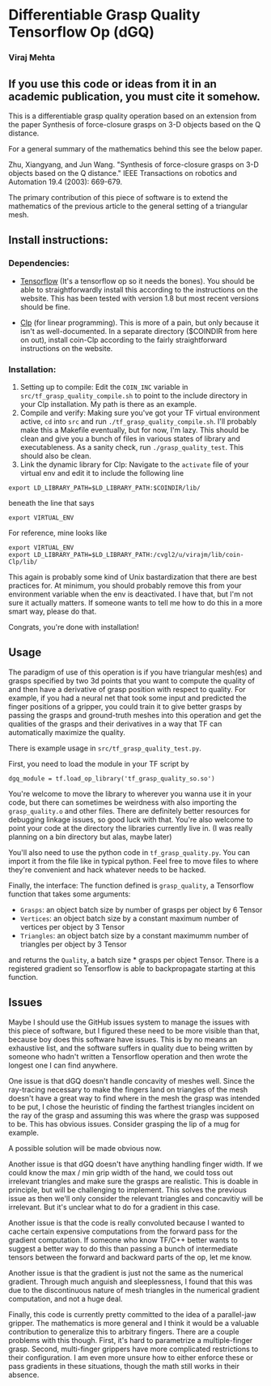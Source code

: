 # Differentiable Grasp Quality Tensorflow Op (dGQ)
### Viraj Mehta

## If you use this code or ideas from it in an academic publication, you must cite it somehow.

This is a differentiable grasp quality operation based on an extension from the paper Synthesis of
force-closure grasps on 3-D objects based on the Q distance.

For a general summary of the mathematics behind this see the below paper.

Zhu, Xiangyang, and Jun Wang. "Synthesis of force-closure grasps on 3-D objects based on the Q distance." IEEE Transactions on robotics and Automation 19.4 (2003): 669-679.

The primary contribution of this piece of software is to extend the mathematics of the previous article to the general setting of a triangular mesh.

## Install instructions:
### Dependencies:
* [Tensorflow](tensorflow.org) (It's a tensorflow op so it needs the bones). You should be able to straightforwardly install this according to the instructions on the website. This has been tested with version 1.8 but most recent versions should be fine.

* [Clp](https://projects.coin-or.org/Clp) (for linear programming). This is more of a pain, but only because it isn't as well-documented. In a separate directory ($COINDIR from here on out), install coin-Clp according to the fairly straightforward instructions on the website.
### Installation:
1. Setting up to compile: Edit the `COIN_INC` variable in `src/tf_grasp_quality_compile.sh` to point to the include directory in your Clp installation. My path is there as an example.
2. Compile and verify: Making sure you've got your TF virtual environment active, `cd` into `src` and run `./tf_grasp_quality_compile.sh`. I'll probably make this a Makefile eventually, but for now, I'm lazy. This should be clean and give you a bunch of files in various states of library and executableness. As a sanity check, run `./grasp_quality_test`. This should also be clean.
3. Link the dynamic library for Clp: Navigate to the `activate` file of your virtual env and edit it to include the following line

  ```
  export LD_LIBRARY_PATH=$LD_LIBRARY_PATH:$COINDIR/lib/
  ```
  beneath the line that says
  ```
  export VIRTUAL_ENV
  ```

  For reference, mine looks like
  ```
  export VIRTUAL_ENV
  export LD_LIBRARY_PATH=$LD_LIBRARY_PATH:/cvgl2/u/virajm/lib/coin-Clp/lib/
  ```

  This again is probably some kind of Unix bastardization that there are best practices for. At minimum, you should probably remove this from your environment variable when the env is deactivated. I have that, but I'm not sure it actually matters. If someone wants to tell me how to do this in a more smart way, please do that.

Congrats, you're done with installation!

## Usage

The paradigm of use of this operation is if you have triangular mesh(es) and grasps specified by two 3d points that you want to compute the quality of and then have a derivative of grasp position with respect to quality. For example, if you had a neural net that took some input and predicted the finger positions of a gripper, you could train it to give better grasps by passing the grasps and ground-truth meshes into this operation and get the qualities of the grasps and their derivatives in a way that TF can automatically maximize the quality.

There is example usage in `src/tf_grasp_quality_test.py`.

First, you need to load the module in your TF script by
```
dgq_module = tf.load_op_library('tf_grasp_quality_so.so')
```
You're welcome to move the library to wherever you wanna use it in your code, but there can sometimes be weirdness with also importing the `grasp_quality.o` and other files. There are definitely better resources for debugging linkage issues, so good luck with that. You're also welcome to point your code at the directory the libraries currently live in. (I was really planning on a bin directory but alas, maybe later)

You'll also need to use the python code in `tf_grasp_quality.py`. You can import it from the file like in typical python. Feel free to move files to where they're convenient and hack whatever needs to be hacked.

Finally, the interface:
The function defined is `grasp_quality`, a Tensorflow function that takes some arguments:

* `Grasps`: an object batch size by number of grasps per object by 6 Tensor
* `Vertices`: an object batch size by a constant maximum number of vertices per object by 3 Tensor
* `Triangles`: an object batch size by a constant maximumm number of triangles per object by 3 Tensor

and returns the `Quality`, a batch size * grasps per object Tensor. There is a registered gradient so Tensorflow is able to backpropagate starting at this function.

## Issues

Maybe I should use the GitHub issues system to manage the issues with this piece of software, but I figured these need to be more visible than that, because boy does this software have issues. This is by no means an exhaustive list, and the software suffers in quality due to being written by someone who hadn't written a Tensorflow operation and then wrote the longest one I can find anywhere.

One issue is that dGQ doesn't handle concavity of meshes well. Since the ray-tracing necessary to make the fingers land on triangles of the mesh doesn't have a great way to find where in the mesh the grasp was intended to be put, I chose the heuristic of finding the farthest triangles incident on the ray of the grasp and assuming this was where the grasp was supposed to be. This has obvious issues. Consider grasping the lip of a mug for example.

A possible solution will be made obvious now.

Another issue is that dGQ doesn't have anything handling finger width. If we could know the max / min grip width of the hand, we could toss out irrelevant triangles and make sure the grasps are realistic. This is doable in principle, but will be challenging to implement. This solves the previous issue as then we'll only consider the relevant triangles and concavitiy will be irrelevant. But it's unclear what to do for a gradient in this case.

Another issue is that the code is really convoluted because I wanted to cache certain expensive computations from the forward pass for the gradient computation. If someone who know TF/C++ better wants to suggest a better way to do this than passing a bunch of intermediate tensors between the forward and backward parts of the op, let me know.

Another issue is that the gradient is just not the same as the numerical gradient. Through much anguish and sleeplessness, I found that this was due to the discontinuous nature of mesh triangles in the numerical gradient computation, and not a huge deal.

Finally, this code is currently pretty committed to the idea of a parallel-jaw gripper. The mathematics is more general and I think it would be a valuable contribution to generalize this to arbitrary fingers. There are a couple problems with this though. First, it's hard to parametrize a multiple-finger grasp. Second, multi-finger grippers have more complicated restrictions to their configuration. I am even more unsure how to either enforce these or pass gradients in these situations, though the math still works in their absence.
